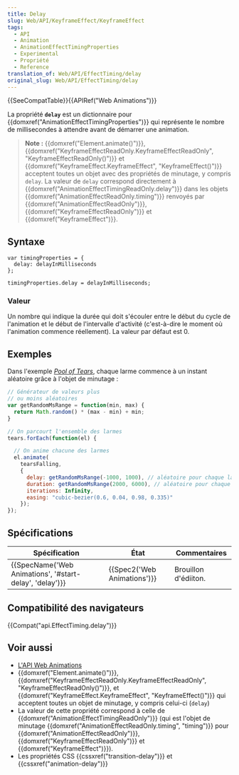 ```yaml
---
title: Delay
slug: Web/API/KeyframeEffect/KeyframeEffect
tags:
  - API
  - Animation
  - AnimationEffectTimingProperties
  - Experimental
  - Propriété
  - Reference
translation_of: Web/API/EffectTiming/delay
original_slug: Web/API/EffectTiming/delay
---
```

{{SeeCompatTable}}{{APIRef("Web Animations")}}

La propriété **`delay`** est un dictionnaire pour {{domxref("AnimationEffectTimingProperties")}} qui représente le nombre de millisecondes à attendre avant de démarrer une animation.

> **Note :** {{domxref("Element.animate()")}}, {{domxref("KeyframeEffectReadOnly.KeyframeEffectReadOnly", "KeyframeEffectReadOnly()")}} et {{domxref("KeyframeEffect.KeyframeEffect", "KeyframeEffect()")}} acceptent toutes un objet avec des propriétés de minutage, y compris `delay`. La valeur de `delay` correspond directement à {{domxref("AnimationEffectTimingReadOnly.delay")}} dans les objets  {{domxref("AnimationEffectReadOnly.timing")}} renvoyés par {{domxref("AnimationEffectReadOnly")}}, {{domxref("KeyframeEffectReadOnly")}} et {{domxref("KeyframeEffect")}}.

## Syntaxe

    var timingProperties = {
      delay: delayInMilliseconds
    };

    timingProperties.delay = delayInMilliseconds;

### Valeur

Un nombre qui indique la durée qui doit s'écouler entre le début du cycle de l'animation et le début de l'intervalle d'activité (c'est-à-dire le moment où l'animation commence réellement). La valeur par défaut est 0.

## Exemples

Dans l'exemple _[Pool of Tears](https://codepen.io/rachelnabors/pen/EPJdJx?editors=0010)_, chaque larme commence à un instant aléatoire grâce à l'objet de minutage :

```js
// Générateur de valeurs plus
// ou moins aléatoires
var getRandomMsRange = function(min, max) {
  return Math.random() * (max - min) + min;
}

// On parcourt l'ensemble des larmes
tears.forEach(function(el) {

  // On anime chacune des larmes
  el.animate(
    tearsFalling,
    {
      delay: getRandomMsRange(-1000, 1000), // aléatoire pour chaque larme
      duration: getRandomMsRange(2000, 6000), // aléatoire pour chaque larme
      iterations: Infinity,
      easing: "cubic-bezier(0.6, 0.04, 0.98, 0.335)"
    });
});
```

## Spécifications

| Spécification                                                            | État                                 | Commentaires         |
| ------------------------------------------------------------------------ | ------------------------------------ | -------------------- |
| {{SpecName('Web Animations', '#start-delay', 'delay')}} | {{Spec2('Web Animations')}} | Brouillon d'édiiton. |

## Compatibilité des navigateurs

{{Compat("api.EffectTiming.delay")}}

## Voir aussi

- [L'API Web Animations](/fr/docs/Web/API/Web_Animations_API)
- {{domxref("Element.animate()")}}, {{domxref("KeyframeEffectReadOnly.KeyframeEffectReadOnly", "KeyframeEffectReadOnly()")}}, et {{domxref("KeyframeEffect.KeyframeEffect", "KeyframeEffect()")}} qui acceptent toutes un objet de minutage, y compris celui-ci (`delay`)
- La valeur de cette propriété correspond à celle de {{domxref("AnimationEffectTimingReadOnly")}} (qui est l'objet de minutage {{domxref("AnimationEffectReadOnly.timing", "timing")}} pour {{domxref("AnimationEffectReadOnly")}}, {{domxref("KeyframeEffectReadOnly")}} et {{domxref("KeyframeEffect")}}).
- Les propriétés CSS {{cssxref("transition-delay")}} et {{cssxref("animation-delay")}}
